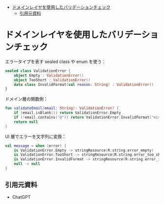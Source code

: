 - [ドメインレイヤを使用したバリデーションチェック](#ドメインレイヤを使用したバリデーションチェック)
  - [引用元資料](#引用元資料)


# ドメインレイヤを使用したバリデーションチェック

エラータイプを表す sealed class や enum を使う：

```kotlin
sealed class ValidationError {
    object Empty : ValidationError()
    object TooShort : ValidationError()
    data class InvalidFormat(val reason: String) : ValidationError()
}
```

ドメイン層の関数例：

```kotlin
fun validateEmail(email: String): ValidationError? {
    if (email.isBlank()) return ValidationError.Empty
    if (!email.contains("@")) return ValidationError.InvalidFormat("missing @")
    return null
}
```

UI 層でエラーを文字列に変換：

```kotlin
val message = when (error) {
    is ValidationError.Empty -> stringResource(R.string.error_empty)
    is ValidationError.TooShort -> stringResource(R.string.error_too_short)
    is ValidationError.InvalidFormat -> stringResource(R.string.error_invalid_format)
    null -> null
}
```


## 引用元資料

- ChatGPT
